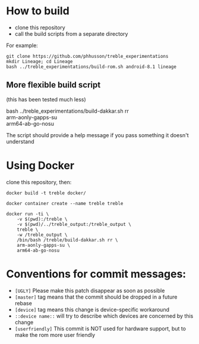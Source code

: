 # How to build

* clone this repository
* call the build scripts from a separate directory

For example:

    git clone https://github.com/phhusson/treble_experimentations
    mkdir Lineage; cd Lineage
    bash ../treble_experimentations/build-rom.sh android-8.1 lineage

## More flexible build script

(this has been tested much less)

  bash ../treble_experimentations/build-dakkar.sh rr \
    arm-aonly-gapps-su \
    arm64-ab-go-nosu

The script should provide a help message if you pass something it
doesn't understand

# Using Docker

clone this repository, then:

    docker build -t treble docker/
    
    docker container create --name treble treble
    
    docker run -ti \
        -v $(pwd):/treble \
        -v $(pwd)/../treble_output:/treble_output \
        treble \
        -w /treble_output \
        /bin/bash /treble/build-dakkar.sh rr \
        arm-aonly-gapps-su \
        arm64-ab-go-nosu

# Conventions for commit messages:

* `[UGLY]` Please make this patch disappear as soon as possible
* `[master]` tag means that the commit should be dropped in a future
  rebase
* `[device]` tag means this change is device-specific workaround
* `::device name::` will try to describe which devices are concerned
  by this change
* `[userfriendly]` This commit is NOT used for hardware support, but
  to make the rom more user friendly
